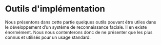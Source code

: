 #     Outils d'implémentation

Nous présentons dans cette partie quelques outils pouvant être utiles dans le développement d’un système de reconnaissance faciale.  Il en existe énormément. Nous nous contenterons donc de ne présenter que les plus connus et utilisés pour un usage standard.
